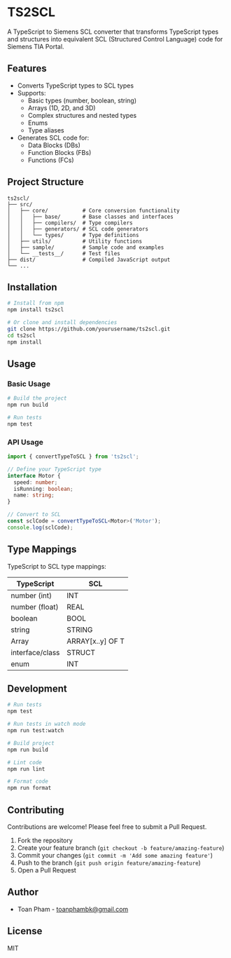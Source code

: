 # TS2SCL

A TypeScript to Siemens SCL converter that transforms TypeScript types and structures into equivalent SCL (Structured Control Language) code for Siemens TIA Portal.

## Features

- Converts TypeScript types to SCL types
- Supports:
  - Basic types (number, boolean, string)
  - Arrays (1D, 2D, and 3D)
  - Complex structures and nested types
  - Enums
  - Type aliases
- Generates SCL code for:
  - Data Blocks (DBs)
  - Function Blocks (FBs)
  - Functions (FCs)

## Project Structure

```
ts2scl/
├── src/
│   ├── core/           # Core conversion functionality
│   │   ├── base/       # Base classes and interfaces
│   │   ├── compilers/  # Type compilers
│   │   ├── generators/ # SCL code generators
│   │   └── types/      # Type definitions
│   ├── utils/          # Utility functions
│   ├── sample/         # Sample code and examples
│   └── __tests__/      # Test files
├── dist/               # Compiled JavaScript output
└── ...
```

## Installation

```bash
# Install from npm
npm install ts2scl

# Or clone and install dependencies
git clone https://github.com/yourusername/ts2scl.git
cd ts2scl
npm install
```

## Usage

### Basic Usage

```bash
# Build the project
npm run build

# Run tests
npm test
```

### API Usage

```typescript
import { convertTypeToSCL } from 'ts2scl';

// Define your TypeScript type
interface Motor {
  speed: number;
  isRunning: boolean;
  name: string;
}

// Convert to SCL
const sclCode = convertTypeToSCL<Motor>('Motor');
console.log(sclCode);
```

## Type Mappings

TypeScript to SCL type mappings:

| TypeScript      | SCL              |
| --------------- | ---------------- |
| number (int)    | INT              |
| number (float)  | REAL             |
| boolean         | BOOL             |
| string          | STRING           |
| Array<T>        | ARRAY[x..y] OF T |
| interface/class | STRUCT           |
| enum            | INT              |

## Development

```bash
# Run tests
npm test

# Run tests in watch mode
npm run test:watch

# Build project
npm run build

# Lint code
npm run lint

# Format code
npm run format
```

## Contributing

Contributions are welcome! Please feel free to submit a Pull Request.

1. Fork the repository
2. Create your feature branch (`git checkout -b feature/amazing-feature`)
3. Commit your changes (`git commit -m 'Add some amazing feature'`)
4. Push to the branch (`git push origin feature/amazing-feature`)
5. Open a Pull Request

## Author

- Toan Pham - [toanphambk@gmail.com](mailto:toanphambk@gmail.com)

## License

MIT
